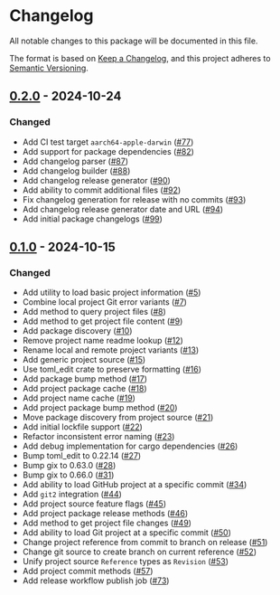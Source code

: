 # Changelog

All notable changes to this package will be documented in this file.

The format is based on [Keep a Changelog](https://keepachangelog.com/en/1.1.0/),
and this project adheres to [Semantic Versioning](https://semver.org/spec/v2.0.0.html).

## [0.2.0] - 2024-10-24

### Changed

- Add CI test target `aarch64-apple-darwin` ([#77](https://github.com/ploys/ploys/pull/77))
- Add support for package dependencies ([#82](https://github.com/ploys/ploys/pull/82))
- Add changelog parser ([#87](https://github.com/ploys/ploys/pull/87))
- Add changelog builder ([#88](https://github.com/ploys/ploys/pull/88))
- Add changelog release generator ([#90](https://github.com/ploys/ploys/pull/90))
- Add ability to commit additional files ([#92](https://github.com/ploys/ploys/pull/92))
- Fix changelog generation for release with no commits ([#93](https://github.com/ploys/ploys/pull/93))
- Add changelog release generator date and URL ([#94](https://github.com/ploys/ploys/pull/94))
- Add initial package changelogs ([#99](https://github.com/ploys/ploys/pull/99))

## [0.1.0] - 2024-10-15

### Changed

- Add utility to load basic project information ([#5](https://github.com/ploys/ploys/pull/5))
- Combine local project Git error variants ([#7](https://github.com/ploys/ploys/pull/7))
- Add method to query project files ([#8](https://github.com/ploys/ploys/pull/8))
- Add method to get project file content ([#9](https://github.com/ploys/ploys/pull/9))
- Add package discovery ([#10](https://github.com/ploys/ploys/pull/10))
- Remove project name readme lookup ([#12](https://github.com/ploys/ploys/pull/12))
- Rename local and remote project variants ([#13](https://github.com/ploys/ploys/pull/13))
- Add generic project source ([#15](https://github.com/ploys/ploys/pull/15))
- Use toml_edit crate to preserve formatting ([#16](https://github.com/ploys/ploys/pull/16))
- Add package bump method ([#17](https://github.com/ploys/ploys/pull/17))
- Add project package cache ([#18](https://github.com/ploys/ploys/pull/18))
- Add project name cache ([#19](https://github.com/ploys/ploys/pull/19))
- Add project package bump method ([#20](https://github.com/ploys/ploys/pull/20))
- Move package discovery from project source ([#21](https://github.com/ploys/ploys/pull/21))
- Add initial lockfile support ([#22](https://github.com/ploys/ploys/pull/22))
- Refactor inconsistent error naming ([#23](https://github.com/ploys/ploys/pull/23))
- Add debug implementation for cargo dependencies ([#26](https://github.com/ploys/ploys/pull/26))
- Bump toml_edit to 0.22.14 ([#27](https://github.com/ploys/ploys/pull/27))
- Bump gix to 0.63.0 ([#28](https://github.com/ploys/ploys/pull/28))
- Bump gix to 0.66.0 ([#31](https://github.com/ploys/ploys/pull/31))
- Add ability to load GitHub project at a specific commit ([#34](https://github.com/ploys/ploys/pull/34))
- Add `git2` integration ([#44](https://github.com/ploys/ploys/pull/44))
- Add project source feature flags ([#45](https://github.com/ploys/ploys/pull/45))
- Add project package release methods ([#46](https://github.com/ploys/ploys/pull/46))
- Add method to get project file changes ([#49](https://github.com/ploys/ploys/pull/49))
- Add ability to load Git project at a specific commit ([#50](https://github.com/ploys/ploys/pull/50))
- Change project reference from commit to branch on release ([#51](https://github.com/ploys/ploys/pull/51))
- Change git source to create branch on current reference ([#52](https://github.com/ploys/ploys/pull/52))
- Unify project source `Reference` types as `Revision` ([#53](https://github.com/ploys/ploys/pull/53))
- Add project commit methods ([#57](https://github.com/ploys/ploys/pull/57))
- Add release workflow publish job ([#73](https://github.com/ploys/ploys/pull/73))

[0.2.0]: https://github.com/ploys/ploys/releases/tag/0.2.0
[0.1.0]: https://github.com/ploys/ploys/releases/tag/0.1.0

